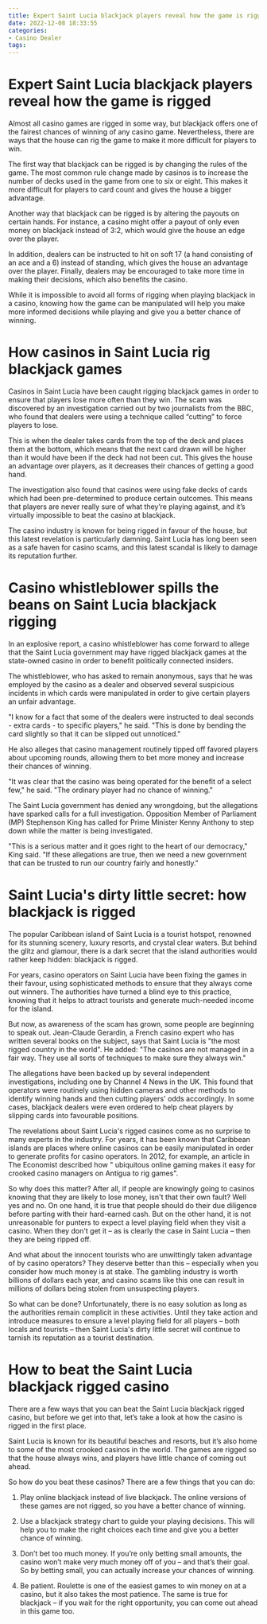 ```yaml
---
title: Expert Saint Lucia blackjack players reveal how the game is rigged
date: 2022-12-08 18:33:55
categories:
- Casino Dealer
tags:
---
```



#  Expert Saint Lucia blackjack players reveal how the game is rigged

Almost all casino games are rigged in some way, but blackjack offers one of the fairest chances of winning of any casino game. Nevertheless, there are ways that the house can rig the game to make it more difficult for players to win.

The first way that blackjack can be rigged is by changing the rules of the game. The most common rule change made by casinos is to increase the number of decks used in the game from one to six or eight. This makes it more difficult for players to card count and gives the house a bigger advantage.

Another way that blackjack can be rigged is by altering the payouts on certain hands. For instance, a casino might offer a payout of only even money on blackjack instead of 3:2, which would give the house an edge over the player.

In addition, dealers can be instructed to hit on soft 17 (a hand consisting of an ace and a 6) instead of standing, which gives the house an advantage over the player. Finally, dealers may be encouraged to take more time in making their decisions, which also benefits the casino.

While it is impossible to avoid all forms of rigging when playing blackjack in a casino, knowing how the game can be manipulated will help you make more informed decisions while playing and give you a better chance of winning.

#  How casinos in Saint Lucia rig blackjack games

Casinos in Saint Lucia have been caught rigging blackjack games in order to ensure that players lose more often than they win. The scam was discovered by an investigation carried out by two journalists from the BBC, who found that dealers were using a technique called “cutting” to force players to lose.

This is when the dealer takes cards from the top of the deck and places them at the bottom, which means that the next card drawn will be higher than it would have been if the deck had not been cut. This gives the house an advantage over players, as it decreases their chances of getting a good hand.

The investigation also found that casinos were using fake decks of cards which had been pre-determined to produce certain outcomes. This means that players are never really sure of what they’re playing against, and it’s virtually impossible to beat the casino at blackjack.

The casino industry is known for being rigged in favour of the house, but this latest revelation is particularly damning. Saint Lucia has long been seen as a safe haven for casino scams, and this latest scandal is likely to damage its reputation further.

#  Casino whistleblower spills the beans on Saint Lucia blackjack rigging

In an explosive report, a casino whistleblower has come forward to allege that the Saint Lucia government may have rigged blackjack games at the state-owned casino in order to benefit politically connected insiders.

The whistleblower, who has asked to remain anonymous, says that he was employed by the casino as a dealer and observed several suspicious incidents in which cards were manipulated in order to give certain players an unfair advantage.

"I know for a fact that some of the dealers were instructed to deal seconds - extra cards - to specific players," he said. "This is done by bending the card slightly so that it can be slipped out unnoticed."

He also alleges that casino management routinely tipped off favored players about upcoming rounds, allowing them to bet more money and increase their chances of winning.

"It was clear that the casino was being operated for the benefit of a select few," he said. "The ordinary player had no chance of winning."

The Saint Lucia government has denied any wrongdoing, but the allegations have sparked calls for a full investigation. Opposition Member of Parliament (MP) Stephenson King has called for Prime Minister Kenny Anthony to step down while the matter is being investigated.

"This is a serious matter and it goes right to the heart of our democracy," King said. "If these allegations are true, then we need a new government that can be trusted to run our country fairly and honestly."

#  Saint Lucia's dirty little secret: how blackjack is rigged

The popular Caribbean island of Saint Lucia is a tourist hotspot, renowned for its stunning scenery, luxury resorts, and crystal clear waters. But behind the glitz and glamour, there is a dark secret that the island authorities would rather keep hidden: blackjack is rigged.

For years, casino operators on Saint Lucia have been fixing the games in their favour, using sophisticated methods to ensure that they always come out winners. The authorities have turned a blind eye to this practice, knowing that it helps to attract tourists and generate much-needed income for the island.

But now, as awareness of the scam has grown, some people are beginning to speak out. Jean-Claude Gerardin, a French casino expert who has written several books on the subject, says that Saint Lucia is "the most rigged country in the world". He added: "The casinos are not managed in a fair way. They use all sorts of techniques to make sure they always win."

The allegations have been backed up by several independent investigations, including one by Channel 4 News in the UK. This found that operators were routinely using hidden cameras and other methods to identify winning hands and then cutting players' odds accordingly. In some cases, blackjack dealers were even ordered to help cheat players by slipping cards into favourable positions.

The revelations about Saint Lucia's rigged casinos come as no surprise to many experts in the industry. For years, it has been known that Caribbean islands are places where online casinos can be easily manipulated in order to generate profits for casino operators. In 2012, for example, an article in The Economist described how " ubiquitous online gaming makes it easy for crooked casino managers on Antigua to rig games".

So why does this matter? After all, if people are knowingly going to casinos knowing that they are likely to lose money, isn't that their own fault? Well yes and no. On one hand, it is true that people should do their due diligence before parting with their hard-earned cash. But on the other hand, it is not unreasonable for punters to expect a level playing field when they visit a casino. When they don't get it – as is clearly the case in Saint Lucia – then they are being ripped off.

And what about the innocent tourists who are unwittingly taken advantage of by casino operators? They deserve better than this – especially when you consider how much money is at stake. The gambling industry is worth billions of dollars each year, and casino scams like this one can result in millions of dollars being stolen from unsuspecting players.

So what can be done? Unfortunately, there is no easy solution as long as the authorities remain complicit in these activities. Until they take action and introduce measures to ensure a level playing field for all players – both locals and tourists – then Saint Lucia's dirty little secret will continue to tarnish its reputation as a tourist destination.

#  How to beat the Saint Lucia blackjack rigged casino

There are a few ways that you can beat the Saint Lucia blackjack rigged casino, but before we get into that, let’s take a look at how the casino is rigged in the first place.

Saint Lucia is known for its beautiful beaches and resorts, but it’s also home to some of the most crooked casinos in the world. The games are rigged so that the house always wins, and players have little chance of coming out ahead.

So how do you beat these casinos? There are a few things that you can do:

1. Play online blackjack instead of live blackjack. The online versions of these games are not rigged, so you have a better chance of winning.

2. Use a blackjack strategy chart to guide your playing decisions. This will help you to make the right choices each time and give you a better chance of winning.

3. Don’t bet too much money. If you’re only betting small amounts, the casino won’t make very much money off of you – and that’s their goal. So by betting small, you can actually increase your chances of winning.

4. Be patient. Roulette is one of the easiest games to win money on at a casino, but it also takes the most patience. The same is true for blackjack – if you wait for the right opportunity, you can come out ahead in this game too.